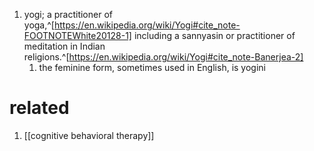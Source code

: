 1. yogi; a practitioner of yoga,^[https://en.wikipedia.org/wiki/Yogi#cite_note-FOOTNOTEWhite20128-1] including a sannyasin or practitioner of meditation in Indian religions.^[https://en.wikipedia.org/wiki/Yogi#cite_note-Banerjea-2]
	1. the feminine form, sometimes used in English, is yogini

# related
1. [[cognitive behavioral therapy]]